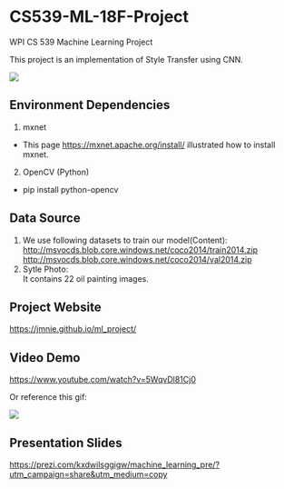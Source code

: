 # CS539-ML-18F-Project
WPI CS 539 Machine Learning Project 

This project is an implementation of Style Transfer using CNN.

![](/images/uol_output.jpg)


## Environment Dependencies
1. mxnet 
* This page https://mxnet.apache.org/install/ illustrated how to install mxnet.
2. OpenCV (Python) 
* pip install python-opencv

## Data Source
1. We use following datasets to train our model(Content):        
    http://msvocds.blob.core.windows.net/coco2014/train2014.zip
    http://msvocds.blob.core.windows.net/coco2014/val2014.zip
2. Sytle Photo:         
    It contains 22 oil painting images.

## Project Website
https://jmnie.github.io/ml_project/

## Video Demo 
https://www.youtube.com/watch?v=5WqvDl81Cj0

Or reference this gif:

![](/images/demo.gif)

## Presentation Slides
https://prezi.com/kxdwilsggigw/machine_learning_pre/?utm_campaign=share&utm_medium=copy
